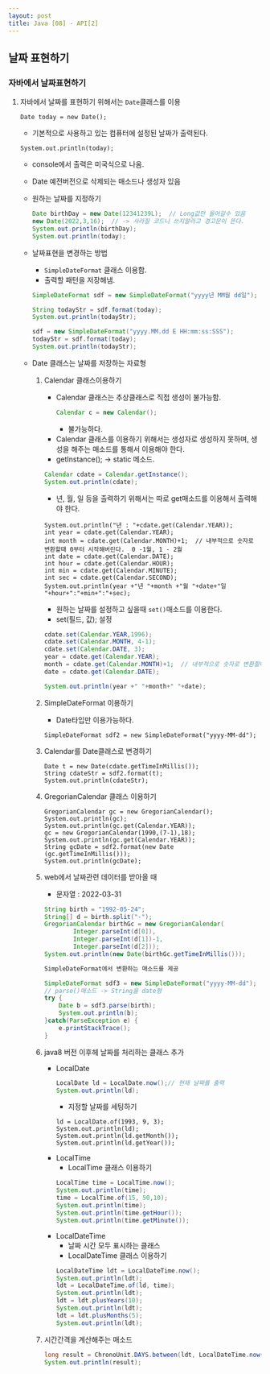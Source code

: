 ```yaml
---
layout: post
title: Java [08] - API[2]
---
```


## 날짜 표현하기


### 자바에서 날짜표현하기

1. 자바에서 날짜를 표현하기 위해서는 `Date`클래스를 이용
    ```
    Date today = new Date();
    ```
    - 기본적으로 사용하고 있는 컴퓨터에 설정된 날짜가 출력된다.
    ```
    System.out.println(today); 
    ```
    - console에서 출력은 미국식으로 나옴. 
    - Date 예전버전으로 삭제되는 매소드나 생성자 있음
	- 원하는 날짜를 지정하기 
	    ```java
		Date birthDay = new Date(12341239L);  // Long값만 들어갈수 있음
		new Date(2022,3,16);  // -> 사라질 코드니 쓰지말라고 경고문이 뜬다.
		System.out.println(birthDay);
		System.out.println(today);
		```
    - 날짜표현을 변경하는 방법
        - `SimpleDateFormat` 클래스 이용함.
        - 출력할 패턴을 저장해냄.
        ```java
		SimpleDateFormat sdf = new SimpleDateFormat("yyyy년 MM월 dd일");
        
		String todayStr = sdf.format(today);
		System.out.println(todayStr);
        
		sdf = new SimpleDateFormat("yyyy.MM.dd E HH:mm:ss:SSS");
		todayStr = sdf.format(today);
		System.out.println(todayStr);
		```
		
    - Date 클래스는 날짜를 저장하는 자료형
		1. Calendar 클래스이용하기
            - Calendar 클래스는 추상클래스로 직접 생성이 불가능함.
                ```java
                Calendar c = new Calendar();
                ```
                - 불가능하다.
            - Calendar 클래스를 이용하기 위해서는 생성자로 생성하지 못하며, 생성을 해주는 매소드를 통해서 이용해야 한다.
            -  getInstance();  -> static 메소드.
            ```java
            Calendar cdate = Calendar.getInstance();
            System.out.println(cdate);
            ```
            - 년, 월, 일 등을 출력하기 위해서는 따로 get매소드를 이용해서 출력해야 한다.
            ```
            System.out.println("년 : "+cdate.get(Calendar.YEAR));
            int year = cdate.get(Calendar.YEAR);
            int month = cdate.get(Calendar.MONTH)+1;  // 내부적으로 숫자로 변환할때 0부터 시작해버린다.  0 -1월, 1 - 2월 
            int date = cdate.get(Calendar.DATE);
            int hour = cdate.get(Calendar.HOUR);
            int min = cdate.get(Calendar.MINUTE);
            int sec = cdate.get(Calendar.SECOND);
            System.out.println(year +"년 "+month +"월 "+date+"일 "+hour+":"+min+":"+sec);
		    ```
		
            - 원하는 날짜를 설정하고 싶을때 `set()`매소드를 이용한다.
            - set(필드, 값);  설정
            ```java
            cdate.set(Calendar.YEAR,1996);
            cdate.set(Calendar.MONTH, 4-1);
            cdate.set(Calendar.DATE, 3);
            year = cdate.get(Calendar.YEAR);
            month = cdate.get(Calendar.MONTH)+1;  // 내부적으로 숫자로 변환할때 0부터 시작해버린다.  0 -1월, 1 - 2월 
            date = cdate.get(Calendar.DATE);

            System.out.println(year +" "+month+" "+date);
		    ```
        2. SimpleDateFormat 이용하기
            - Date타입만 이용가능하다.
            ```
		    SimpleDateFormat sdf2 = new SimpleDateFormat("yyyy-MM-dd");
            ```
		3. Calendar를 Date클래스로 변경하기 
            ```
            Date t = new Date(cdate.getTimeInMillis());
            String cdateStr = sdf2.format(t);
            System.out.println(cdateStr);
            ```
		
		4. GregorianCalendar 클래스 이용하기
            ```
            GregorianCalendar gc = new GregorianCalendar();
            System.out.println(gc);
            System.out.println(gc.get(Calendar.YEAR));
            gc = new GregorianCalendar(1990,(7-1),18);
            System.out.println(gc.get(Calendar.YEAR));
            String gcDate = sdf2.format(new Date (gc.getTimeInMillis()));
            System.out.println(gcDate);
            ```
		
		5. web에서 날짜관련 데이터를 받아올 때 
		    - 문자열 : 2022-03-31 
		    ```java
            String birth = "1992-05-24";
            String[] d = birth.split("-");
            GregorianCalendar birthGc = new GregorianCalendar(
                    Integer.parseInt(d[0]), 
                    Integer.parseInt(d[1])-1, 
                    Integer.parseInt(d[2]));
            System.out.println(new Date(birthGc.getTimeInMillis()));
            
            SimpleDateFormat에서 변환하는 매소드를 제공
            
            SimpleDateFormat sdf3 = new SimpleDateFormat("yyyy-MM-dd");
            // parse()매소드 -> String을 date형
            try {
                Date b = sdf3.parse(birth);
                System.out.println(b);
            }catch(ParseException e) {
                e.printStackTrace();
            }
            ```
		6. java8 버전 이후헤 날짜를 처리하는 클래스 추가
            - LocalDate
                ```java
                LocalDate ld = LocalDate.now();// 현재 날짜를 출력  
                System.out.println(ld);
                ```
                - 지정할 날짜를 세팅하기
                ```
                ld = LocalDate.of(1993, 9, 3);
                System.out.println(ld);
                System.out.println(ld.getMonth());
                System.out.println(ld.getYear());
                ```
            - LocalTime
                - LocalTime 클래스 이용하기
                ```java
                LocalTime time = LocalTime.now();
		        System.out.println(time);
                time = LocalTime.of(15, 50,10);
                System.out.println(time);
                System.out.println(time.getHour());
                System.out.println(time.getMinute());
                ```
            - LocalDateTime
                - 날짜 시간 모두 표시하는 클래스
                - LocalDateTime 클래스 이용하기
                ```java
                LocalDateTime ldt = LocalDateTime.now();
                System.out.println(ldt);
                ldt = LocalDateTime.of(ld, time);
                System.out.println(ldt);
                ldt = ldt.plusYears(10);
                System.out.println(ldt);
                ldt = ldt.plusMonths(5);
                System.out.println(ldt);
                ```
		
		
        7. 시간간격을 계산해주는 매소드
            ```java
            long result = ChronoUnit.DAYS.between(ldt, LocalDateTime.now());
            System.out.println(result);
            ```
		
